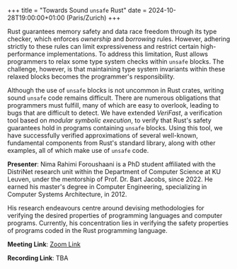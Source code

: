 +++
title = "Towards Sound `unsafe` Rust"
date = 2024-10-28T19:00:00+01:00 (Paris/Zurich)
+++

Rust guarantees memory safety and data race freedom through its type checker, which enforces *ownership* and *borrowing* rules. However, adhering strictly to these rules can limit expressiveness and restrict certain high-performance implementations. To address this limitation, Rust allows programmers to relax some type system checks within `unsafe` blocks. The challenge, however, is that maintaining type system invariants within these relaxed blocks becomes the programmer's responsibility.

Although the use of `unsafe` blocks is not uncommon in Rust crates, writing sound `unsafe` code remains difficult. There are numerous obligations that programmers must fulfill, many of which are easy to overlook, leading to bugs that are difficult to detect. We have extended *VeriFast*, a verification tool based on *modular symbolic execution*, to verify that Rust's safety guarantees hold in programs containing `unsafe` blocks. Using this tool, we have successfully verified approximations of several well-known, fundamental components from Rust's standard library, along with other examples, all of which make use of `unsafe` code.

**Presenter**: Nima Rahimi Foroushaani is a PhD student affiliated with the DistriNet research unit within the Department of Computer Science at KU Leuven, under the mentorship of Prof. Dr. Bart Jacobs, since 2022.
He earned his master's degree in Computer Engineering, specializing in Computer Systems Architecture, in 2012.

His research endeavours centre around devising methodologies for verifying the desired properties of programming languages and computer programs. Currently, his concentration lies in verifying the safety properties of programs coded in the Rust programming language.

**Meeting Link**: [Zoom Link](https://ethz.zoom.us/j/62101458314)

**Recording Link**: TBA
